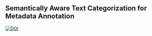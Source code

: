## Semantically Aware Text Categorization for Metadata Annotation

[![DOI](https://www.zenodo.org/badge/151693297.svg)](https://www.zenodo.org/badge/latestdoi/151693297)


